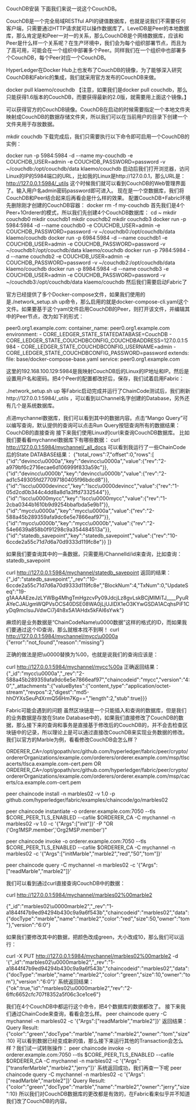 CouchDB安装
下面我们来说一说这个CouchDB。

CouchDB是一个完全局域RESTful API的键值数据库，也就是说我们不需要任何客户端，只需要通过HTTP请求就可以操作数据库了。LevelDB是Peer的本地数据库，那么肯定是和Peer一对一的关系，那么CouchDB是个网络数据库，应该和Peer是什么样一个关系呢？在生产环境中，我们会为每个组织部署节点，而且为了高可用，可能会在一个组织中部署多个Peer。同样我们在一个组织中也部署多个CouchDB，每个Peer对应一个CouchDB。

HyperLedger在Docker Hub上也发布了CouchDB的镜像，为了能够深入研究CouchDB和Fabric的集成，我们就采用官方发布的CouchDB来做。

docker pull klaemo/couchdb
【注意，如果我们是docker pull couchdb，那么只能获得1.6版本的CouchDB，而要获得最新的2.0版，就需要用上面这个镜像。】

可以获得官方的CouchDB镜像。CouchDB在启动的时候需要指定一个本地文件夹映射成CouchDB的数据存储文件夹，所以我们可以在当前用户的目录下创建一个文件夹用于存放数据。

mkdir couchdb
下载完成后，我们只需要执行以下命令即可启用一个CouchDB的实例：

docker run -p 5984:5984 -d --name my-couchdb -e COUCHDB_USER=admin -e COUCHDB_PASSWORD=password -v ~/couchdb:/opt/couchdb/data klaemo/couchdb
启动后我们打开浏览器，访问Linux的IP的5984端口的URL，比如我的Linux是http://127.0.0.1，那么URL是：
http://127.0.0.1:5984/_utils
这个时候我们就可以看到CouchDB的Web管理界面了。输入用户名admin密码password即可进入。
现在是一个空数据库，我们将CouchDB和Peer结合起来后再看会是什么样的效果。
配置CouchDB+Fabric环境
先删除刚才创建的CouchDB容器：
docker rm -f my-couchdb
首先我们是4个Peer+1Orderer的模式，所以我们先创建4个CouchDB数据库：
cd ~
mkdir couchdb0
mkdir couchdb1
mkdir couchdb2
mkdir couchdb3
docker run -p 5984:5984 -d --name couchdb0 -e COUCHDB_USER=admin -e COUCHDB_PASSWORD=password -v ~/couchdb0:/opt/couchdb/data klaemo/couchdb
docker run -p 6984:5984 -d --name couchdb1 -e COUCHDB_USER=admin -e COUCHDB_PASSWORD=password -v ~/couchdb1:/opt/couchdb/data klaemo/couchdb
docker run -p 7984:5984 -d --name couchdb2 -e COUCHDB_USER=admin -e COUCHDB_PASSWORD=password -v ~/couchdb2:/opt/couchdb/data klaemo/couchdb
docker run -p 8984:5984 -d --name couchdb3 -e COUCHDB_USER=admin -e COUCHDB_PASSWORD=password -v ~/couchdb3:/opt/couchdb/data klaemo/couchdb
然后我们需要启动Fabric了

官方已经提供了多个Docker-compose文件，如果我们使用的是./network_setup.sh up命令，那么启用的就是docker-compose-cli.yaml这个文件。如果要基于这个yaml文件启用CouchDB的Peer，则打开该文件，并编辑其中的Peer节点，改为如下的形式：

peer0.org1.example.com:
  container_name: peer0.org1.example.com
  environment:
    - CORE_LEDGER_STATE_STATEDATABASE=CouchDB
    - CORE_LEDGER_STATE_COUCHDBCONFIG_COUCHDBADDRESS=127.0.0.1:5984
    - CORE_LEDGER_STATE_COUCHDBCONFIG_USERNAME=admin
    - CORE_LEDGER_STATE_COUCHDBCONFIG_PASSWORD=password
  extends:
    file:  base/docker-compose-base.yaml
    service: peer0.org1.example.com

这里的192.168.100.129:5984是我映射CouchDB后的Linux的IP地址和IP。然后是设置用户名和密码。把4个Peer的配置都改好后，保存，我们试着启用Fabric：

./network_setup.sh up
等Fabric启动完成并运行了ChainCode测试后，我们刷新http://127.0.0.1:5984/_utils ，可以看到以Channel名字创建的Database，另外还有几个是系统数据库。

点进mychannel数据库，我们可以看到其中的数据内容。点击“Mango Query”可以编写查询，默认提供的查询可以点击Run Query按钮查询所有的数据结果：
CouchDB的直接查询
接下来我们使用Linux的curl来查询CouchDB数据库。
比如我们要看看mychannel数据库下有哪些数据：
curl http://127.0.0.1:5984/mychannel/_all_docs
可以看到我运行了一些ChainCode后的State DATABASE结果：
{"total_rows":7,"offset":0,"rows":[
{"id":"devincc\u0000a","key":"devincc\u0000a","value":{"rev":"2-a979bf6c2716ecae6d106999f833a59c"}},
{"id":"devincc\u0000b","key":"devincc\u0000b","value":{"rev":"2-ad1c549305fd277097180405f96bdcd8"}},
{"id":"lscc\u0000devincc","key":"lscc\u0000devincc","value":{"rev":"1-05d2cd0b344c4dd8a8d1a3ffd7332544"}},
{"id":"lscc\u0000mycc","key":"lscc\u0000mycc","value":{"rev":"1-2cba0344b1610b9d9254bbafbda5e9b1"}},
{"id":"mycc\u0000a","key":"mycc\u0000a","value":{"rev":"2-588a45b289359afa9dc6e5e7866eaf97"}},
{"id":"mycc\u0000b","key":"mycc\u0000b","value":{"rev":"2-54e6639a858b0f91298c9a354484513a"}},
{"id":"statedb_savepoint","key":"statedb_savepoint","value":{"rev":"10-6ccde2a55c71d7d6a70d9333d119fc8e"}}
 ]}

如果我们要查询其中的一条数据，只需要用/ChannelId/id来查询，比如查询：statedb_savepoint

curl http://127.0.0.1:5984/mychannel/statedb_savepoint
返回的结果：
{"_id":"statedb_savepoint","_rev":"10-6ccde2a55c71d7d6a70d9333d119fc8e","BlockNum":4,"TxNum":0,"UpdateSeq":"19-g1AAAAEzeJzLYWBg4MhgTmHgzcvPy09JdcjLz8gvLskBCjMlMiTJ____PyuRAYeCJAUgmWQPVsOCS40DSE08WA0jLjUJIDX1eO3KYwGSDA1ACqhsPiF1CyDq9mclsuJVdwCi7j4h8x5A1AHdx5kFAI6sYwk"}

麻烦的是业务数据是“ChainCodeName\u0000数据”这样的格式的ID，而如果我们要通过这个ID查询，那么就根本找不到啊！
curl http://127.0.0.1:5984/mychannel/mycc\u0000a
{"error":"not_found","reason":"missing"}

正确的做法是把\u0000替换为%00，也就是说我们的查询应该是：

curl http://127.0.0.1:5984/mychannel/mycc%00a
正确返回结果：
{"_id":"mycc\u0000a","_rev":"2-588a45b289359afa9dc6e5e7866eaf97","chaincodeid":"mycc","version":"4:0","_attachments":{"valueBytes":{"content_type":"application/octet-stream","revpos":2,"digest":"md5-hhOYXsSeuPdXrmQ56Hm7Kg==","length":2,"stub":true}}}

Fabric可能会遇到的问题
虽然区块链是一个只能插入和查询的数据库，但是我们的业务数据是存放在State Database中的，如果我们直接修改了CouchDB的数据，那么接下来的查询和事务是直接基于修改后的CouchDB的，并不会去检查区块链中的记录，所以理论上是可以通过直接改CouchDB来实现业务数据的修改。我们以官方的Marble为例，看看修改CouchDB会怎么样？


ORDERER_CA=/opt/gopath/src/github.com/hyperledger/fabric/peer/crypto/ordererOrganizations/example.com/orderers/orderer.example.com/msp/tlscacerts/tlsca.example.com-cert.pem
OR
ORDERER_CA=/opt/gopath/src/github.com/hyperledger/fabric/peer/crypto/ordererOrganizations/example.com/orderers/orderer.example.com/msp/cacerts/ca.example.com-cert.pem

peer chaincode install -n marbles02 -v 1.0 -p github.com/hyperledger/fabric/examples/chaincode/go/marbles02

peer chaincode instantiate -o orderer.example.com:7050 --tls $CORE_PEER_TLS_ENABLED --cafile $ORDERER_CA -C mychannel -n marbles02 -v 1.0 -c '{"Args":["init"]}' -P "OR ('Org1MSP.member','Org2MSP.member')"

peer chaincode invoke -o orderer.example.com:7050  --tls $CORE_PEER_TLS_ENABLED --cafile $ORDERER_CA -C mychannel -n marbles02 -c '{"Args":["initMarble","marble2","red","50","tom"]}'

peer chaincode query -C mychannel -n marbles02 -c '{"Args":["readMarble","marble2"]}'

我们可以看到通过curl直接查询CouchDB中的数据：

curl http://127.0.0.1:5984/mychannel/marbles02%00marble2

{"_id":"marbles02\u0000marble2","_rev":"1-a1844f47b9ed94294b430c9a9a6f543b","chaincodeid":"marbles02","data":{"docType":"marble","name":"marble2","color":"red","size":50,"owner":"tom"},"version":"6:0"}

如果我们要修改其中的数据，把颜色改成green，大小改成10，那么我们可以运行：

curl -X PUT http://127.0.0.1:5984/mychannel/marbles02%00marble2 -d '{"_id":"marbles02\u0000marble2","_rev":"1-a1844f47b9ed94294b430c9a9a6f543b","chaincodeid":"marbles02","data":{"docType":"marble","name":"marble2","color":"green","size":10,"owner":"tom"},"version":"6:0"}'
系统返回结果：
{"ok":true,"id":"marbles02\u0000marble2","rev":"2-6ffc6652cfc707f8352a5f06c3ce1ce6"}

我们在4个CouchDB中都运行这个命令，把4个数据库的数据都改了。
接下来我们通过ChainCode来查询，看看会怎么样。
peer chaincode query -C mychannel -n marbles02 -c '{"Args":["readMarble","marble2"]}'
返回结果：
Query Result: {"color":"green","docType":"marble","name":"marble2","owner":"tom","size":10}
可以看到数据已经变成新的值，那么接下来运行其他的Transaction会怎么样？我们试一试转账操作：
peer chaincode invoke -o orderer.example.com:7050  --tls $CORE_PEER_TLS_ENABLED --cafile $ORDERER_CA -C mychannel -n marbles02 -c '{"Args":["transferMarble","marble2","jerry"]}'
系统返回成功，我们再查一下呢
peer chaincode query -C mychannel -n marbles02 -c '{"Args":["readMarble","marble2"]}'
Query Result: {"color":"green","docType":"marble","name":"marble2","owner":"jerry","size":10}
所以我们对CouchDB数据库的更改都是有效的，在Fabric看来似乎并不知道我们改了CouchDB的内容。
